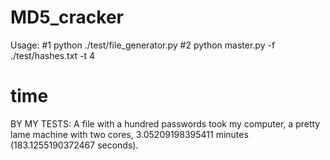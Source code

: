 # MD5_cracker

Usage:
#1 python ./test/file_generator.py
#2 python master.py -f ./test/hashes.txt -t 4

# time

BY MY TESTS:
A file with a hundred passwords took my computer, a pretty lame machine with two cores, 3.05209198395411 minutes (183.1255190372467 seconds).
